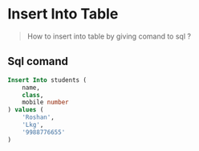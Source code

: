 # Insert Into Table

>How to insert into table by giving comand to sql ?

## Sql comand

```sql
Insert Into students (
    name,
    class,
    mobile number
) values (
    'Roshan',
    'Lkg',
    '9988776655'
)
